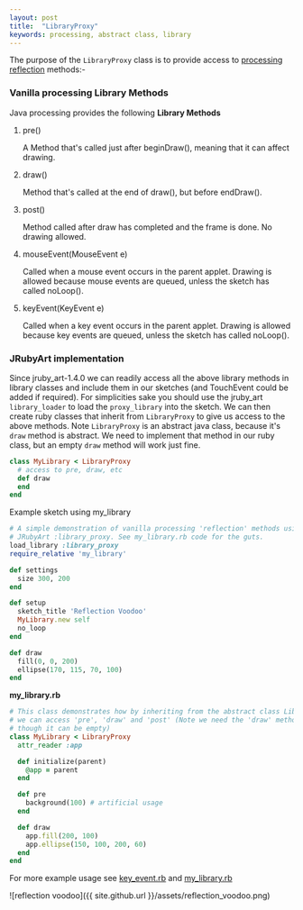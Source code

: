 ```yaml
---
layout: post
title:  "LibraryProxy"
keywords: processing, abstract class, library
---
```

The purpose of the `LibraryProxy` class is to provide access to [processing reflection][library] methods:-

### Vanilla processing Library Methods

Java processing provides the following __Library Methods__

1. pre()

   A Method that's called just after beginDraw(), meaning that it can affect drawing.
2. draw()

   Method that's called at the end of draw(), but before endDraw().
3. post()

   Method called after draw has completed and the frame is done. No drawing allowed.
4. mouseEvent(MouseEvent e)

   Called when a mouse event occurs in the parent applet. Drawing is allowed because mouse events are queued, unless the sketch has called noLoop().
5. keyEvent(KeyEvent e)

   Called when a key event occurs in the parent applet. Drawing is allowed because key events are queued, unless the sketch has called noLoop().

### JRubyArt implementation


Since jruby_art-1.4.0 we can readily access all the above library methods in library classes and include them in our sketches (and TouchEvent could be added if required). For simplicities sake you should use the jruby_art `library_loader` to load the `proxy_library` into the sketch. We can then create ruby classes that inherit from `LibraryProxy` to give us access to the above methods. Note `LibraryProxy` is an abstract java class, because it's `draw` method is abstract. We need to implement that method in our ruby class, but an empty `draw` method will work just fine.   

```ruby
class MyLibrary < LibraryProxy
  # access to pre, draw, etc
  def draw
  end
end
```

Example sketch using my_library
```ruby
# A simple demonstration of vanilla processing 'reflection' methods using
# JRubyArt :library_proxy. See my_library.rb code for the guts.
load_library :library_proxy
require_relative 'my_library'

def settings
  size 300, 200
end

def setup
  sketch_title 'Reflection Voodoo'
  MyLibrary.new self
  no_loop
end

def draw
  fill(0, 0, 200)
  ellipse(170, 115, 70, 100)
end
```
__my_library.rb__

```ruby
# This class demonstrates how by inheriting from the abstract class LibraryProxy
# we can access 'pre', 'draw' and 'post' (Note we need the 'draw' method even
# though it can be empty)
class MyLibrary < LibraryProxy
  attr_reader :app

  def initialize(parent)
    @app = parent
  end

  def pre
    background(100) # artificial usage
  end

  def draw
    app.fill(200, 100)
    app.ellipse(150, 100, 200, 60)
  end
end
```

For more example usage see [key_event.rb][key_event] and [my_library.rb][my_library]

[key_event]:https://github.com/ruby-processing/JRubyArt-examples/blob/master/processing_app/library/library_proxy/key_event.rb

[my_library]:https://github.com/ruby-processing/JRubyArt-examples/blob/master/processing_app/library/library_proxy/library/my_library/my_library.rb

![reflection voodoo]({{ site.github.url }}/assets/reflection_voodoo.png)

[library]:https://github.com/processing/processing/wiki/Library-Basics
